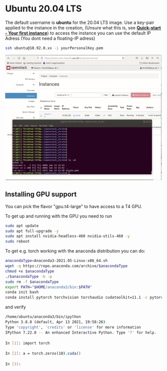 # Ubuntu 20.04 LTS

The default username is **ubuntu** for the 20.04 LTS image. Use a key-pair applied to the instance in the creation, (Unsure what this is, see [**Quick-start - Your first instance**](../quick-start.md)) to access the instance you can use the default IP Adress (You dont need a floating-IP adress)

``` bash
ssh ubuntu@10.92.0.xx -i yourPersonalKey.pem
```

![SSH](../../../assets/img/openstack/ssh_instance.gif "Title")

## Installing GPU support

You can pick the flavor "gpu.t4-large" to have access to a T4 GPU.

To get up and running with the GPU you need to run

``` sh
sudo apt update
sudo apt full-upgrade -y
sudo apt install nvidia-headless-460 nvidia-utils-460 -y
sudo reboot
```

To get e.g. torch working with the anaconda distribution you can do:

``` bash
anacondaType=Anaconda3-2021.05-Linux-x86_64.sh
wget -q https://repo.anaconda.com/archive/$anacondaType
chmod +x $anacondaType
./$anacondaType -b -p
sudo rm -f $anacondaType
export PATH="$HOME/anaconda3/bin:$PATH"
conda init bash
conda install pytorch torchvision torchaudio cudatoolkit=11.1 -c pytorch -c nvidia
```

and verify

``` bash
/home/ubuntu/anaconda3/bin/ipython
Python 3.8.8 (default, Apr 13 2021, 19:58:26) 
Type 'copyright', 'credits' or 'license' for more information
IPython 7.22.0 -- An enhanced Interactive Python. Type '?' for help.

In [1]: import torch

In [2]: a = torch.zeros(10).cuda()

In [3]:
```

